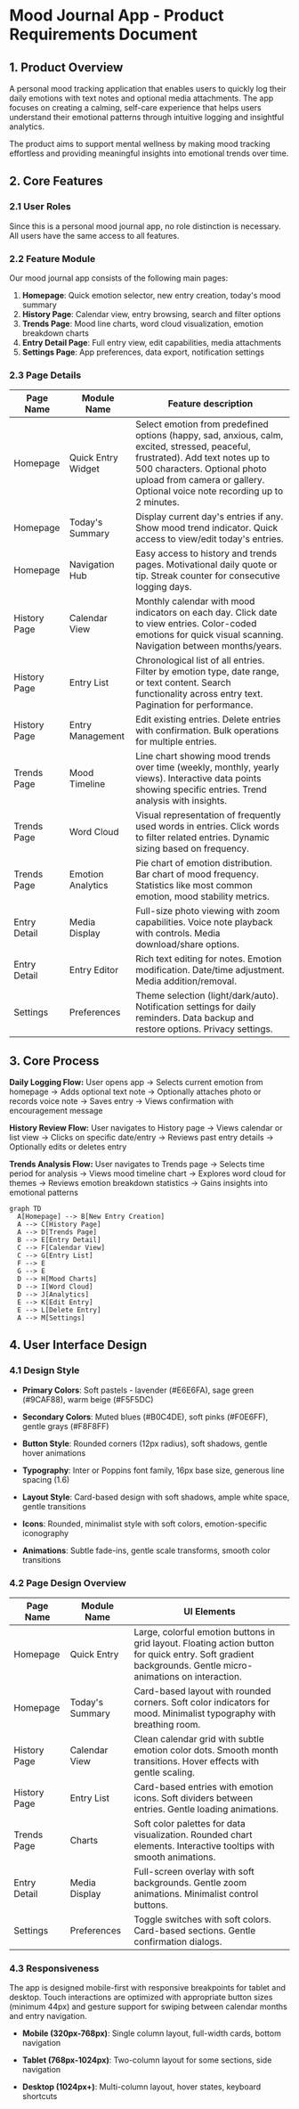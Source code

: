 # Mood Journal App - Product Requirements Document

## 1. Product Overview

A personal mood tracking application that enables users to quickly log their daily emotions with text notes and optional media attachments. The app focuses on creating a calming, self-care experience that helps users understand their emotional patterns through intuitive logging and insightful analytics.

The product aims to support mental wellness by making mood tracking effortless and providing meaningful insights into emotional trends over time.

## 2. Core Features

### 2.1 User Roles

Since this is a personal mood journal app, no role distinction is necessary. All users have the same access to all features.

### 2.2 Feature Module

Our mood journal app consists of the following main pages:

1. **Homepage**: Quick emotion selector, new entry creation, today's mood summary
2. **History Page**: Calendar view, entry browsing, search and filter options
3. **Trends Page**: Mood line charts, word cloud visualization, emotion breakdown charts
4. **Entry Detail Page**: Full entry view, edit capabilities, media attachments
5. **Settings Page**: App preferences, data export, notification settings

### 2.3 Page Details

| Page Name    | Module Name        | Feature description                                                                                                                                                                                                                            |
| ------------ | ------------------ | ---------------------------------------------------------------------------------------------------------------------------------------------------------------------------------------------------------------------------------------------- |
| Homepage     | Quick Entry Widget | Select emotion from predefined options (happy, sad, anxious, calm, excited, stressed, peaceful, frustrated). Add text notes up to 500 characters. Optional photo upload from camera or gallery. Optional voice note recording up to 2 minutes. |
| Homepage     | Today's Summary    | Display current day's entries if any. Show mood trend indicator. Quick access to view/edit today's entries.                                                                                                                                    |
| Homepage     | Navigation Hub     | Easy access to history and trends pages. Motivational daily quote or tip. Streak counter for consecutive logging days.                                                                                                                         |
| History Page | Calendar View      | Monthly calendar with mood indicators on each day. Click date to view entries. Color-coded emotions for quick visual scanning. Navigation between months/years.                                                                                |
| History Page | Entry List         | Chronological list of all entries. Filter by emotion type, date range, or text content. Search functionality across entry text. Pagination for performance.                                                                                    |
| History Page | Entry Management   | Edit existing entries. Delete entries with confirmation. Bulk operations for multiple entries.                                                                                                                                                 |
| Trends Page  | Mood Timeline      | Line chart showing mood trends over time (weekly, monthly, yearly views). Interactive data points showing specific entries. Trend analysis with insights.                                                                                      |
| Trends Page  | Word Cloud         | Visual representation of frequently used words in entries. Click words to filter related entries. Dynamic sizing based on frequency.                                                                                                           |
| Trends Page  | Emotion Analytics  | Pie chart of emotion distribution. Bar chart of mood frequency. Statistics like most common emotion, mood stability metrics.                                                                                                                   |
| Entry Detail | Media Display      | Full-size photo viewing with zoom capabilities. Voice note playback with controls. Media download/share options.                                                                                                                               |
| Entry Detail | Entry Editor       | Rich text editing for notes. Emotion modification. Date/time adjustment. Media addition/removal.                                                                                                                                               |
| Settings     | Preferences        | Theme selection (light/dark/auto). Notification settings for daily reminders. Data backup and restore options. Privacy settings.                                                                                                               |

## 3. Core Process

**Daily Logging Flow:**
User opens app → Selects current emotion from homepage → Adds optional text note → Optionally attaches photo or records voice note → Saves entry → Views confirmation with encouragement message

**History Review Flow:**
User navigates to History page → Views calendar or list view → Clicks on specific date/entry → Reviews past entry details → Optionally edits or deletes entry

**Trends Analysis Flow:**
User navigates to Trends page → Selects time period for analysis → Views mood timeline chart → Explores word cloud for themes → Reviews emotion breakdown statistics → Gains insights into emotional patterns

```mermaid
graph TD
  A[Homepage] --> B[New Entry Creation]
  A --> C[History Page]
  A --> D[Trends Page]
  B --> E[Entry Detail]
  C --> F[Calendar View]
  C --> G[Entry List]
  F --> E
  G --> E
  D --> H[Mood Charts]
  D --> I[Word Cloud]
  D --> J[Analytics]
  E --> K[Edit Entry]
  E --> L[Delete Entry]
  A --> M[Settings]
```

## 4. User Interface Design

### 4.1 Design Style

* **Primary Colors**: Soft pastels - lavender (#E6E6FA), sage green (#9CAF88), warm beige (#F5F5DC)

* **Secondary Colors**: Muted blues (#B0C4DE), soft pinks (#F0E6FF), gentle grays (#F8F8FF)

* **Button Style**: Rounded corners (12px radius), soft shadows, gentle hover animations

* **Typography**: Inter or Poppins font family, 16px base size, generous line spacing (1.6)

* **Layout Style**: Card-based design with soft shadows, ample white space, gentle transitions

* **Icons**: Rounded, minimalist style with soft colors, emotion-specific iconography

* **Animations**: Subtle fade-ins, gentle scale transforms, smooth color transitions

### 4.2 Page Design Overview

| Page Name    | Module Name     | UI Elements                                                                                                                                                |
| ------------ | --------------- | ---------------------------------------------------------------------------------------------------------------------------------------------------------- |
| Homepage     | Quick Entry     | Large, colorful emotion buttons in grid layout. Floating action button for quick entry. Soft gradient backgrounds. Gentle micro-animations on interaction. |
| Homepage     | Today's Summary | Card-based layout with rounded corners. Soft color indicators for mood. Minimalist typography with breathing room.                                         |
| History Page | Calendar View   | Clean calendar grid with subtle emotion color dots. Smooth month transitions. Hover effects with gentle scaling.                                           |
| History Page | Entry List      | Card-based entries with emotion icons. Soft dividers between entries. Gentle loading animations.                                                           |
| Trends Page  | Charts          | Soft color palettes for data visualization. Rounded chart elements. Interactive tooltips with smooth animations.                                           |
| Entry Detail | Media Display   | Full-screen overlay with soft backgrounds. Gentle zoom animations. Minimalist control buttons.                                                             |
| Settings     | Preferences     | Toggle switches with soft colors. Card-based sections. Gentle confirmation dialogs.                                                                        |

### 4.3 Responsiveness

The app is designed mobile-first with responsive breakpoints for tablet and desktop. Touch interactions are optimized with appropriate button sizes (minimum 44px) and gesture support for swiping between calendar months and entry navigation.

* **Mobile (320px-768px)**: Single column layout, full-width cards, bottom navigation

* **Tablet (768px-1024px)**: Two-column layout for some sections, side navigation

* **Desktop (1024px+)**: Multi-column layout, hover states, keyboard shortcuts

